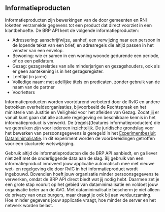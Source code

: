 ## Informatieproducten

Informatieproducten zijn bewerkingen van de door gemeenten en RNI loketten verzamelde gegevens tot een product dat direct voorziet in een klantbehoefte. De BRP API kent de volgende informatieproducten:
- Adressering: aanschrijfwijze, aanhef, een verwijzing naar een persoon in de lopende tekst van een brief, en adresregels die altijd passen in het venster van een envelop.
- Bewoning: wie er samen in een woning woonde gedurende een periode, of op een peildatum.
- Gezag: gezagsrelaties van alle minderjarigen en gezagshouders, ook als er geen aantekening is in het gezagsregister.  
- Leeftijd (in jaren)
- Volledige naam: met adellijke titels en predicaten, zonder gebruik van de naam van de partner
- Voorletters
  
Informatieproducten worden voortdurend verbeterd door de RvIG en andere betrokken overheidsorganisaties, bijvoorbeeld de Rechtspraak en het ministerie van Justitie en Veiligheid voor het afleiden van Gezag. Zodat jij er vanuit kunt gaan dat alle actuele regelgeving en beschikbare kennis in het informatieproduct is verwerkt. De [regels](features informatieproducten) die we gebruiken zijn voor iedereen inzichtelijk.
De juridische grondslag voor het bewerken van persoonsgegevens is geregeld in het [Experimentbesluit Dataminimalisatie](https://zoek.officielebekendmakingen.nl/stb-2024-96.html). In dit experiment worden de voorbereidingen getroffen voor een stucturele wetswijziging.

Gebruik altijd de informatieproducten die de BRP API aanbiedt, en ga liever niet zelf met de onderliggende data aan de slag. Bij gebruik van een informatieproduct innoveert jouw applicatie automatisch mee met nieuwe wet- en regelgeving die door RvIG in het informatieproduct wordt ingebouwd. Bovendien hoeft jouw organisatie minder persoonsgegevens te verwerken, omdat de BRP API direct biedt wat jij nodig hebt. Daarmee zet je een grote stap vooruit op het gebied van dataminimalisatie en voldoet jouw organisatie beter aan de AVG. Met dataminimalisatie bescherm je niet alleen de privacy van onze burgers, maar draagt je ook bij aan verduurzaming. Hoe minder gegevens jouw applicatie vraagt, hoe minder de server en het netwerk worden belast.
